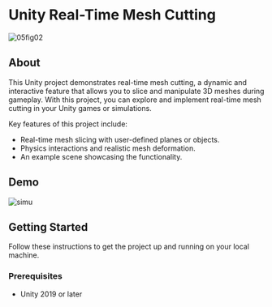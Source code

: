 # Unity Real-Time Mesh Cutting

![05fig02](https://github.com/Walidkilas/Surgery-simulation/assets/96785550/daf8944c-6c51-4f28-95e2-590f15fe64f7)


## About

This Unity project demonstrates real-time mesh cutting, a dynamic and interactive feature that allows you to slice and manipulate 3D meshes during gameplay. With this project, you can explore and implement real-time mesh cutting in your Unity games or simulations.

Key features of this project include:

- Real-time mesh slicing with user-defined planes or objects.
- Physics interactions and realistic mesh deformation.
- An example scene showcasing the functionality.

## Demo

![simu](https://github.com/Walidkilas/Surgery-simulation/assets/96785550/af69506c-2bfe-4551-8014-2ee02be4614e)

## Getting Started

Follow these instructions to get the project up and running on your local machine.

### Prerequisites

- Unity 2019 or later


